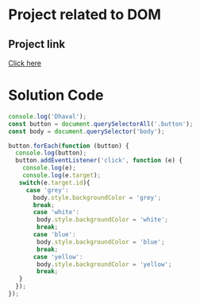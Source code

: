 # Project related to DOM
##  Project link

[Click here](https://stackblitz.com/edit/dom-project-chaiaurcode?file=index.html)

# Solution Code

``` javascript
console.log('Dhaval');
const button = document.querySelectorAll('.button');
const body = document.querySelector('body');

button.forEach(function (button) {
  console.log(button);
  button.addEventListener('click', function (e) {
    console.log(e);
    console.log(e.target);
   switch(e.target.id){
     case 'grey':
       body.style.backgroundColor = 'grey';
       break;
       case 'white':
        body.style.backgroundColor = 'white';
        break;
       case 'blue':
        body.style.backgroundColor = 'blue';
        break;
       case 'yellow':
        body.style.backgroundColor = 'yellow';
        break;
   }
  });
});


```